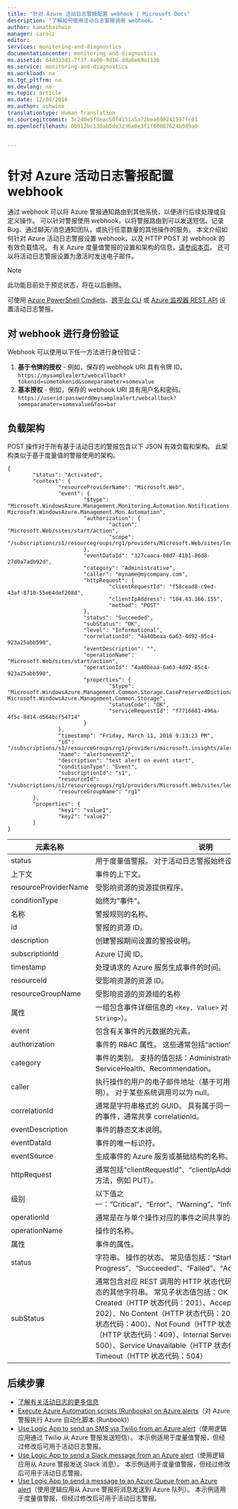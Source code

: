 ```yaml
---
title: "针对 Azure 活动日志警报配置 webhook | Microsoft Docs"
description: "了解如何使用活动日志警报调用 webhook。 "
author: kamathashwin
manager: carolz
editor: 
services: monitoring-and-diagnostics
documentationcenter: monitoring-and-diagnostics
ms.assetid: 64d333d1-7f37-4a00-9d16-dda6e69a113b
ms.service: monitoring-and-diagnostics
ms.workload: na
ms.tgt_pltfrm: na
ms.devlang: na
ms.topic: article
ms.date: 12/08/2016
ms.author: ashwink
translationtype: Human Translation
ms.sourcegitcommit: 3c240e5f8eac50f4151a5a72bea690241597fc01
ms.openlocfilehash: 0b912bc130ab5de3236a0e3f1f60087624b089a0


---
```

# <a name="configure-a-webhook-on-an-azure-activity-log-alert"></a>针对 Azure 活动日志警报配置 webhook
通过 webhook 可以将 Azure 警报通知路由到其他系统，以便进行后续处理或自定义操作。 可以针对警报使用 webhook，以将警报路由到可以发送短信、记录 Bug、通过聊天/消息通知团队，或执行任意数量的其他操作的服务。 本文介绍如何针对 Azure 活动日志警报设置 webhook，以及 HTTP POST 对 webhook 的有效负载情况。 有关 Azure 度量值警报的设置和架构的信息，[请参阅本页](insights-webhooks-alerts.md)。 还可以将活动日志警报设置为激活时发送电子邮件。

> [!NOTE]
> 此功能目前处于预览状态，将在以后删除。
> 
> 

可使用 [Azure PowerShell Cmdlets](insights-powershell-samples.md#create-alert-rules)、[跨平台 CLI](insights-cli-samples.md#work-with-alerts) 或 [Azure 监视器 REST API](https://msdn.microsoft.com/library/azure/dn933805.aspx) 设置活动日志警报。

## <a name="authenticating-the-webhook"></a>对 webhook 进行身份验证
Webhook 可以使用以下任一方法进行身份验证：

1. **基于令牌的授权** - 例如，保存的 webhook URI 具有令牌 ID。 `https://mysamplealert/webcallback?tokenid=sometokenid&someparameter=somevalue`
2. **基本授权** - 例如，保存的 webhook URI 具有用户名和密码。 `https://userid:password@mysamplealert/webcallback?someparamater=somevalue&foo=bar`

## <a name="payload-schema"></a>负载架构
POST 操作对于所有基于活动日志的警报包含以下 JSON 有效负载和架构。 此架构类似于基于度量值的警报使用的架构。

```
{
        "status": "Activated",
        "context": {
                "resourceProviderName": "Microsoft.Web",
                "event": {
                        "$type": "Microsoft.WindowsAzure.Management.Monitoring.Automation.Notifications.GenericNotifications.Datacontracts.InstanceEventContext, Microsoft.WindowsAzure.Management.Mon.Automation",
                        "authorization": {
                                "action": "Microsoft.Web/sites/start/action",
                                "scope": "/subscriptions/s1/resourcegroups/rg1/providers/Microsoft.Web/sites/leoalerttest"
                        },
                        "eventDataId": "327caaca-08d7-41b1-86d8-27d0a7adb92d",
                        "category": "Administrative",
                        "caller": "myname@mycompany.com",
                        "httpRequest": {
                                "clientRequestId": "f58cead8-c9ed-43af-8710-55e64def208d",
                                "clientIpAddress": "104.43.166.155",
                                "method": "POST"
                        },
                        "status": "Succeeded",
                        "subStatus": "OK",
                        "level": "Informational",
                        "correlationId": "4a40beaa-6a63-4d92-85c4-923a25abb590",
                        "eventDescription": "",
                        "operationName": "Microsoft.Web/sites/start/action",
                        "operationId": "4a40beaa-6a63-4d92-85c4-923a25abb590",
                        "properties": {
                                "$type": "Microsoft.WindowsAzure.Management.Common.Storage.CasePreservedDictionary, Microsoft.WindowsAzure.Management.Common.Storage",
                                "statusCode": "OK",
                                "serviceRequestId": "f7716681-496a-4f5c-8d14-d564bcf54714"
                        }
                },
                "timestamp": "Friday, March 11, 2016 9:13:23 PM",
                "id": "/subscriptions/s1/resourceGroups/rg1/providers/microsoft.insights/alertrules/alertonevent2",
                "name": "alertonevent2",
                "description": "test alert on event start",
                "conditionType": "Event",
                "subscriptionId": "s1",
                "resourceId": "/subscriptions/s1/resourcegroups/rg1/providers/Microsoft.Web/sites/leoalerttest",
                "resourceGroupName": "rg1"
        },
        "properties": {
                "key1": "value1",
                "key2": "value2"
        }
}
```

| 元素名称 | 说明 |
| --- | --- |
| status |用于度量值警报。 对于活动日志警报始终设置为“已激活”。 |
| 上下文 |事件的上下文。 |
| resourceProviderName |受影响资源的资源提供程序。 |
| conditionType |始终为“事件”。 |
| 名称 |警报规则的名称。 |
| id |警报的资源 ID。 |
| description |创建警报期间设置的警报说明。 |
| subscriptionId |Azure 订阅 ID。 |
| timestamp |处理请求的 Azure 服务生成事件的时间。 |
| resourceId |受影响资源的资源 ID。 |
| resourceGroupName |受影响资源的资源组的名称 |
| 属性 |一组包含事件详细信息的 `<Key, Value>` 对（即 `Dictionary<String, String>`）。 |
| event |包含有关事件的元数据的元素。 |
| authorization |事件的 RBAC 属性。 这些通常包括“action”、“role”和“scope”。 |
| category |事件的类别。 支持的值包括：Administrative、Alert、Security、ServiceHealth、Recommendation。 |
| caller |执行操作的用户的电子邮件地址（基于可用性的 UPN 声明或 SPN 声明）。 对于某些系统调用可以为 null。 |
| correlationId |通常是字符串格式的 GUID。 具有属于同一较大操作的 correlationId 的事件，通常共享 correlationId。 |
| eventDescription |事件的静态文本说明。 |
| eventDataId |事件的唯一标识符。 |
| eventSource |生成事件的 Azure 服务或基础结构的名称。 |
| httpRequest |通常包括“clientRequestId”、“clientIpAddress”和“method”（HTTP 方法，例如 PUT）。 |
| 级别 |以下值之一：“Critical”、“Error”、“Warning”、“Informational”和“Verbose”。 |
| operationId |通常是在与单个操作对应的事件之间共享的 GUID。 |
| operationName |操作的名称。 |
| 属性 |事件的属性。 |
| status |字符串。 操作的状态。 常见值包括：“Started”、“In Progress”、“Succeeded”、“Failed”、“Active”、“Resolved”。 |
| subStatus |通常包含对应 REST 调用的 HTTP 状态代码。 它还可能包含描述子状态的其他字符串。 常见子状态值包括：OK（HTTP 状态代码：200）、Created（HTTP 状态代码：201）、Accepted（HTTP 状态代码：202）、No Content（HTTP 状态代码：204）、Bad Request（HTTP 状态代码：400）、Not Found（HTTP 状态代码：404）、Conflict（HTTP 状态代码：409）、Internal Server Error（HTTP 状态代码：500）、Service Unavailable（HTTP 状态代码：503）、Gateway Timeout（HTTP 状态代码：504） |

## <a name="next-steps"></a>后续步骤
* [了解有关活动日志的更多信息](monitoring-overview-activity-logs.md)
* [Execute Azure Automation scripts (Runbooks) on Azure alerts](http://go.microsoft.com/fwlink/?LinkId=627081)（对 Azure 警报执行 Azure 自动化脚本 (Runbook)）
* [Use Logic App to send an SMS via Twilio from an Azure alert](https://github.com/Azure/azure-quickstart-templates/tree/master/201-alert-to-text-message-with-logic-app)（使用逻辑应用通过 Twilio 从 Azure 警报发送短信）。 本示例适用于度量值警报，但经过修改后可用于活动日志警报。
* [Use Logic App to send a Slack message from an Azure alert](https://github.com/Azure/azure-quickstart-templates/tree/master/201-alert-to-slack-with-logic-app)（使用逻辑应用从 Azure 警报发送 Slack 消息）。 本示例适用于度量值警报，但经过修改后可用于活动日志警报。
* [Use Logic App to send a message to an Azure Queue from an Azure alert](https://github.com/Azure/azure-quickstart-templates/tree/master/201-alert-to-queue-with-logic-app)（使用逻辑应用从 Azure 警报将消息发送到 Azure 队列）。 本示例适用于度量值警报，但经过修改后可用于活动日志警报。




<!--HONumber=Dec16_HO2-->


